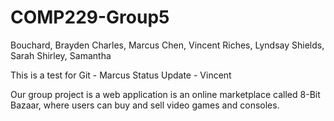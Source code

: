 # COMP229-Group5

Bouchard, Brayden
Charles, Marcus
Chen, Vincent
Riches, Lyndsay
Shields, Sarah
Shirley, Samantha

This is a test for Git - Marcus
Status Update - Vincent

Our group project is a web application is an online marketplace 
called 8-Bit Bazaar, where users can buy and sell video games and consoles. 